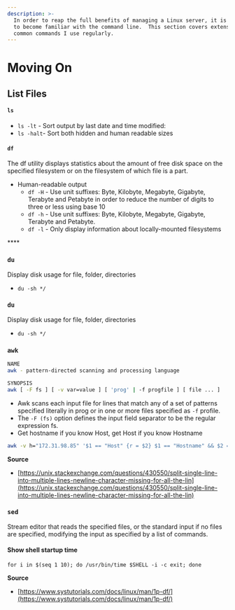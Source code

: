 ```yaml
---
description: >-
  In order to reap the full benefits of managing a Linux server, it is important
  to become familiar with the command line.  This section covers extensions to
  common commands I use regularly.
---
```


# Moving On

## List Files

#### `ls`

* `ls -lt` - Sort output by last date and time modified:
* `ls -halt`- Sort both hidden and human readable sizes

#### `df`

The df utility displays statistics about the amount of free disk space on the specified filesystem or on the filesystem of which file is a part.

* Human-readable output
  * `df -H` - Use unit suffixes: Byte, Kilobyte, Megabyte, Gigabyte, Terabyte and Petabyte in order to reduce the number of digits to three or less using base 10
  * `df -h` - Use unit suffixes: Byte, Kilobyte, Megabyte, Gigabyte, Terabyte and Petabyte.
  * `df -l` - Only display information about locally-mounted filesystems

\*\*\*\*

### `du`

 Display disk usage for file, folder, directories

* `du -sh */`

### `du`

 Display disk usage for file, folder, directories

* `du -sh */`

### `awk`

```bash
NAME
awk - pattern-directed scanning and processing language

SYNOPSIS
awk [ -F fs ] [ -v var=value ] [ 'prog' | -f progfile ] [ file ... ]
```

* Awk scans each input file for lines that match any of a set of patterns specified literally in prog or in one or more files specified as `-f` profile.
* The `-F (fs)` option defines the input field separator to be the regular expression fs.
* Get hostname if you know Host, get Host if you know Hostname

```bash
awk -v h="172.31.98.85" '$1 == "Host" {r = $2} $1 == "Hostname" && $2 == h {print r; exit}' ~/.ssh/config
```

 **Source**

* [https://unix.stackexchange.com/questions/430550/split-single-line-into-multiple-lines-newline-character-missing-for-all-the-lin](https://unix.stackexchange.com/questions/430550/split-single-line-into-multiple-lines-newline-character-missing-for-all-the-lin)

### `sed`

 Stream editor that reads the specified files, or the standard input if no files are specified, modifying the input as specified by a list of commands.  


#### Show shell startup time

  
 `for i in $(seq 1 10); do /usr/bin/time $SHELL -i -c exit; done`  


**Source**

* [https://www.systutorials.com/docs/linux/man/1p-df/](https://www.systutorials.com/docs/linux/man/1p-df/)


